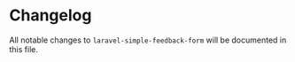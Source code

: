 # Changelog

All notable changes to `laravel-simple-feedback-form` will be documented in this file.
